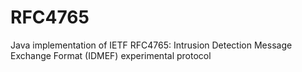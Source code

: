RFC4765
=======

Java implementation of IETF RFC4765: Intrusion Detection Message Exchange Format (IDMEF) experimental protocol
